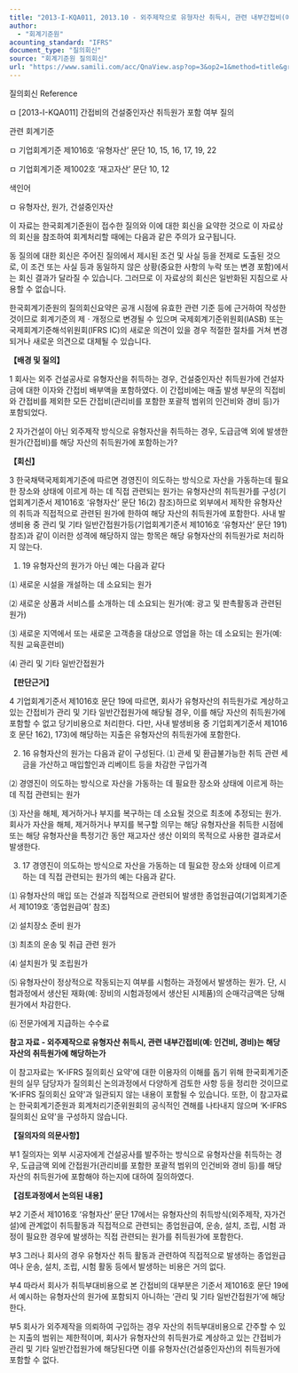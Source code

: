 ```yaml
---
title: "2013-I-KQA011, 2013.10 - 외주제작으로 유형자산 취득시, 관련 내부간접비(예, 인건비, 경비)는 해당 자산의 취득원가에 해당하는가"
author:
  - "회계기준원"
acounting_standard: "IFRS"
document_type: "질의회신"
source: "회계기준원 질의회신"
url: "https://www.samili.com/acc/QnaView.asp?op=3&op2=1&method=title&group=2122-15;1&orgcode=0&searchword=&page=11&code=2013%2DI%2DKQA011%3A20131021"
---
```

질의회신 Reference

ㅁ \[2013-I-KQA011\] 간접비의 건설중인자산 취득원가 포함 여부 질의

관련 회계기준

ㅁ 기업회계기준 제1016호 ‘유형자산’ 문단 10, 15, 16, 17, 19, 22

ㅁ 기업회계기준 제1002호 ‘재고자산’ 문단 10, 12

색인어

ㅁ 유형자산, 원가, 건설중인자산

  

이 자료는 한국회계기준원이 접수한 질의와 이에 대한 회신을 요약한 것으로 이 자료상의 회신을 참조하여 회계처리할 때에는 다음과 같은 주의가 요구됩니다.

동 질의에 대한 회신은 주어진 질의에서 제시된 조건 및 사실 등을 전제로 도출된 것으로, 이 조건 또는 사실 등과 동일하지 않은 상황(중요한 사항의 누락 또는 변경 포함)에서는 회신 결과가 달라질 수 있습니다. 그러므로 이 자료상의 회신은 일반화된 지침으로 사용할 수 없습니다.

한국회계기준원의 질의회신요약은 공개 시점에 유효한 관련 기준 등에 근거하여 작성한 것이므로 회계기준의 제ㆍ개정으로 변경될 수 있으며 국제회계기준위원회(IASB) 또는 국제회계기준해석위원회(IFRS IC)의 새로운 의견이 있을 경우 적절한 절차를 거쳐 변경되거나 새로운 의견으로 대체될 수 있습니다.

  
  

**【배경 및 질의】**

  

1 회사는 외주 건설공사로 유형자산을 취득하는 경우, 건설중인자산 취득원가에 건설자금에 대한 이자와 간접비 배부액을 포함하였다. 이 간접비에는 매출 발생 부문의 직접비와 간접비를 제외한 모든 간접비(관리비를 포함한 포괄적 범위의 인건비와 경비 등)가 포함되었다.

  

2 자가건설이 아닌 외주제작 방식으로 유형자산을 취득하는 경우, 도급금액 외에 발생한 원가(간접비)를 해당 자산의 취득원가에 포함하는가?

  
  

**【회신】**

  

3 한국채택국제회계기준에 따르면 경영진이 의도하는 방식으로 자산을 가동하는데 필요한 장소와 상태에 이르게 하는 데 직접 관련되는 원가는 유형자산의 취득원가를 구성(기업회계기준서 제1016호 ‘유형자산’ 문단 16(2) 참조)하므로 외부에서 제작한 유형자산의 취득과 직접적으로 관련된 원가에 한하여 해당 자산의 취득원가에 포함한다. 사내 발생비용 중 관리 및 기타 일반간접원가등(기업회계기준서 제1016호 ‘유형자산’ 문단 191) 참조)과 같이 이러한 성격에 해당하지 않는 항목은 해당 유형자산의 취득원가로 처리하지 않는다.

1) 19 유형자산의 원가가 아닌 예는 다음과 같다

⑴ 새로운 시설을 개설하는 데 소요되는 원가

⑵ 새로운 상품과 서비스를 소개하는 데 소요되는 원가(예: 광고 및 판촉활동과 관련된 원가)

⑶ 새로운 지역에서 또는 새로운 고객층을 대상으로 영업을 하는 데 소요되는 원가(예: 직원 교육훈련비)

⑷ 관리 및 기타 일반간접원가

  
  

**【판단근거】**

  

4 기업회계기준서 제1016호 문단 19에 따르면, 회사가 유형자산의 취득원가로 계상하고 있는 간접비가 관리 및 기타 일반간접원가에 해당될 경우, 이를 해당 자산의 취득원가에 포함할 수 없고 당기비용으로 처리한다. 다만, 사내 발생비용 중 기업회계기준서 제1016호 문단 162), 173)에 해당하는 지출은 유형자산의 취득원가에 포함한다.

2) 16 유형자산의 원가는 다음과 같이 구성된다. ⑴ 관세 및 환급불가능한 취득 관련 세금을 가산하고 매입할인과 리베이트 등을 차감한 구입가격

⑵ 경영진이 의도하는 방식으로 자산을 가동하는 데 필요한 장소와 상태에 이르게 하는 데 직접 관련되는 원가

⑶ 자산을 해체, 제거하거나 부지를 복구하는 데 소요될 것으로 최초에 추정되는 원가. 회사가 자산을 해체, 제거하거나 부지를 복구할 의무는 해당 유형자산을 취득한 시점에 또는 해당 유형자산을 특정기간 동안 재고자산 생산 이외의 목적으로 사용한 결과로서 발생한다.

3) 17 경영진이 의도하는 방식으로 자산을 가동하는 데 필요한 장소와 상태에 이르게 하는 데 직접 관련되는 원가의 예는 다음과 같다.

⑴ 유형자산의 매입 또는 건설과 직접적으로 관련되어 발생한 종업원급여(기업회계기준서 제1019호 ‘종업원급여’ 참조)

⑵ 설치장소 준비 원가

⑶ 최초의 운송 및 취급 관련 원가

⑷ 설치원가 및 조립원가

⑸ 유형자산이 정상적으로 작동되는지 여부를 시험하는 과정에서 발생하는 원가. 단, 시험과정에서 생산된 재화(예: 장비의 시험과정에서 생산된 시제품)의 순매각금액은 당해 원가에서 차감한다.

⑹ 전문가에게 지급하는 수수료  

**참고 자료 - 외주제작으로 유형자산 취득시, 관련 내부간접비(예: 인건비, 경비)는 해당 자산의 취득원가에 해당하는가**

이 참고자료는 ‘K-IFRS 질의회신 요약'에 대한 이용자의 이해를 돕기 위해 한국회계기준원의 실무 담당자가 질의회신 논의과정에서 다양하게 검토한 사항 등을 정리한 것이므로 ‘K-IFRS 질의회신 요약'과 일관되지 않는 내용이 포함될 수 있습니다. 또한, 이 참고자료는 한국회계기준원과 회계처리기준위원회의 공식적인 견해를 나타내지 않으며 ‘K-IFRS 질의회신 요약'을 구성하지 않습니다.

  

**【질의자의 의문사항】**

  

부1 질의자는 외부 시공자에게 건설공사를 발주하는 방식으로 유형자산을 취득하는 경우, 도급금액 외에 간접원가(관리비를 포함한 포괄적 범위의 인건비와 경비 등)를 해당 자산의 취득원가에 포함해야 하는지에 대하여 질의하였다.

  

**【검토과정에서 논의된 내용】**

  

부2 기준서 제1016호 ‘유형자산’ 문단 17에서는 유형자산의 취득방식(외주제작, 자가건설)에 관계없이 취득활동과 직접적으로 관련되는 종업원급여, 운송, 설치, 조립, 시험 과정이 필요한 경우에 발생하는 직접 관련되는 원가를 취득원가에 포함한다.

  

부3 그러나 회사의 경우 유형자산 취득 활동과 관련하여 직접적으로 발생하는 종업원급여나 운송, 설치, 조립, 시험 활동 등에서 발생하는 비용은 거의 없다.

  

부4 따라서 회사가 취득부대비용으로 본 간접비의 대부분은 기준서 제1016호 문단 19에서 예시하는 유형자산의 원가에 포함되지 아니하는 ‘관리 및 기타 일반간접원가’에 해당한다.

  

부5 회사가 외주제작을 의뢰하여 구입하는 경우 자산의 취득부대비용으로 간주할 수 있는 지출의 범위는 제한적이며, 회사가 유형자산의 취득원가로 계상하고 있는 간접비가 관리 및 기타 일반간접원가에 해당된다면 이를 유형자산(건설중인자산)의 취득원가에 포함할 수 없다.

